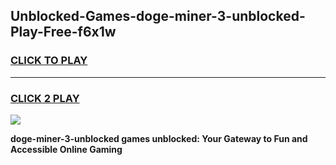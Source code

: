 
## Unblocked-Games-doge-miner-3-unblocked-Play-Free-f6x1w
<h3>
<a href="https://premium76.site?title=doge-miner-3-unblocked&ref=23A">CLICK TO PLAY</a></h3>
<hr>

<h3>
<a href="https://premium76.site?title=doge-miner-3-unblocked&ref=23A">CLICK 2 PLAY</a>
  
</h3>

<a href="https://premium76.site?title=doge-miner-3-unblocked&ref=23A"><img src="https://clearcache.store/games.png"></a>


**doge-miner-3-unblocked games unblocked: Your Gateway to Fun and Accessible Online Gaming**
